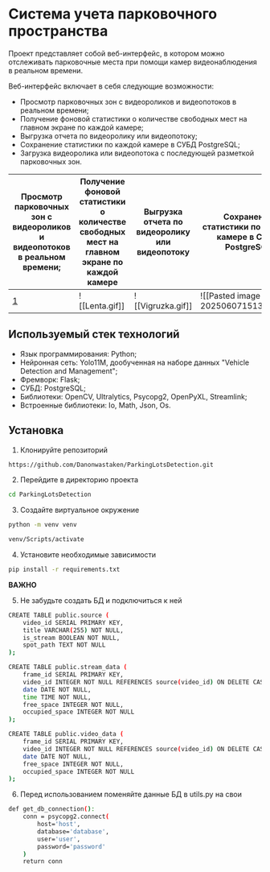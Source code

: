 # Система учета парковочного пространства

Проект представляет собой веб-интерфейс, в котором можно отслеживать парковочные места при помощи камер видеонаблюдения в реальном времени.

Веб-интерфейс включает в себя следующие возможности:
- Просмотр парковочных зон с видеороликов и видеопотоков в реальном времени;
- Получение фоновой статистики о количестве свободных мест на главном экране по каждой камере;
- Выгрузка отчета по видеоролику или видеопотоку;
- Сохранение статистики по каждой камере в СУБД PostgreSQL;
- Загрузка видеоролика или видеопотока с последующей разметкой парковочных зон.

| Просмотр парковочных зон с видеороликов и видеопотоков в реальном времени; | Получение фоновой статистики о количестве свободных мест на главном экране по каждой камере | Выгрузка отчета по видеоролику или видеопотоку | Сохранение статистики по каждой камере в СУБД PostgreSQL | Загрузка видеоролика или видеопотока с последующей разметкой парковочных зон |
| -------------------------------------------------------------------------- | ------------------------------------------------------------------------------------------- | ---------------------------------------------- | -------------------------------------------------------- | ---------------------------------------------------------------------------- |
| [1](assets/Prosmotr.gif)                                                          | ![[Lenta.gif]]                                                                              | ![[Vigruzka.gif]]                              | ![[Pasted image 20250607151326.png]]                     | ![[Razmetka.gif]]                                                            |

## Используемый стек технологий
- Язык программирования: Python;
- Нейронная сеть: Yolo11M, дообученная на наборе данных "Vehicle Detection and Management";
- Фремворк: Flask;
- СУБД: PostgreSQL;
- Библиотеки: OpenCV, Ultralytics, Psycopg2, OpenPyXL, Streamlink;
- Встроенные библиотеки: Io, Math, Json, Os.

## Установка
1. Клонируйте репозиторий

```bash
https://github.com/Danonwastaken/ParkingLotsDetection.git

```

2. Перейдите в директорию проекта

```bash
cd ParkingLotsDetection
```

3. Создайте виртуальное окружение

```bash
python -m venv venv

venv/Scripts/activate
```

4. Установите необходимые зависимости

```bash
pip install -r requirements.txt
```

**ВАЖНО**

5. Не забудьте создать БД и подключиться к ней
```bash
CREATE TABLE public.source ( 
	video_id SERIAL PRIMARY KEY, 
	title VARCHAR(255) NOT NULL, 
	is_stream BOOLEAN NOT NULL, 
	spot_path TEXT NOT NULL 
);

CREATE TABLE public.stream_data ( 
	frame_id SERIAL PRIMARY KEY, 
	video_id INTEGER NOT NULL REFERENCES source(video_id) ON DELETE CASCADE, 
	date DATE NOT NULL, 
	time TIME NOT NULL, 
	free_space INTEGER NOT NULL, 
	occupied_space INTEGER NOT NULL 
);

CREATE TABLE public.video_data ( 
	frame_id SERIAL PRIMARY KEY, 
	video_id INTEGER NOT NULL REFERENCES source(video_id) ON DELETE CASCADE, frame_number INTEGER NOT NULL, 
	date DATE NOT NULL, 
	free_space INTEGER NOT NULL, 
	occupied_space INTEGER NOT NULL 
);
```

6. Перед использованием поменяйте данные БД в utils.py на свои

```bash
def get_db_connection():
    conn = psycopg2.connect(
        host='host',
        database='database',
        user='user',
        password='password'
    )
    return conn
```



